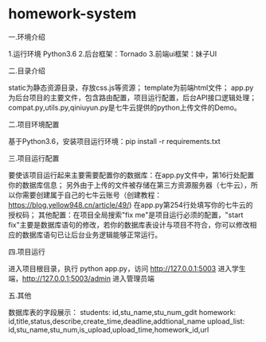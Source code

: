 # homework-system

一.环境介绍

1.运行环境 Python3.6
2.后台框架：Tornado
3.前端ui框架：妹子UI


二.目录介绍
  
static为静态资源目录，存放css.js等资源；
template为前端html文件；
app.py为后台项目的主要文件，包含路由配置，项目运行配置，后台API接口逻辑处理；
compat.py,utils.py,qiniuyun.py是七牛云提供的python上传文件的Demo。


二.项目环境配置

基于Python3.6，安装项目运行环境：pip install -r requirements.txt


三.项目运行配置

要使该项目运行起来主要需要配置你的数据库：在app.py文件中，第16行处配置你的数据库信息；
另外由于上传的文件被存储在第三方资源服务器（七牛云），所以你需要创建属于自己的七牛云账号（创建教程：https://blog.yellow948.cn/article/49/) 在app.py第254行处填写你的七牛云的授权码；
其他配置：在项目全局搜索"fix me"是项目运行必须的配置，"start fix"主要是数据库语句的修改，若你的数据库表设计与项目不符合，你可以修改相应的数据库语句已让后台业务逻辑能够正常运行。


四.项目运行

进入项目根目录，执行 python app.py，访问 http://127.0.0.1:5003 进入学生端，http://127.0.0.1:5003/admin 进入管理员端


五.其他

数据库表的字段展示：
students: id,stu_name,stu_num_gdit
homework: id,title,status,describe,create_time,deadline,addtional_name
upload_list: id,stu_name,stu_num,is_upload,upload_time,homework_id,url
